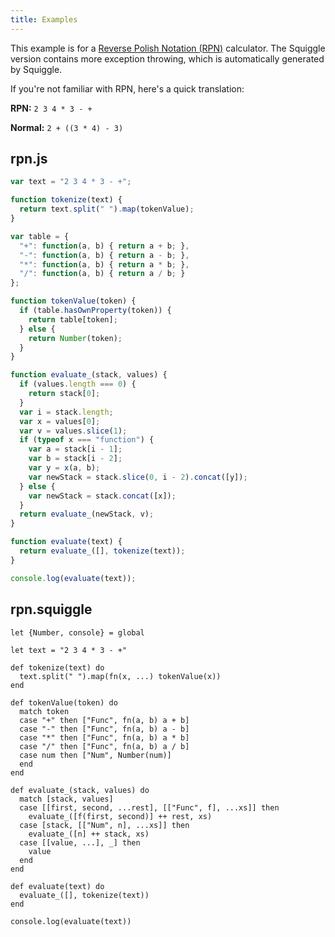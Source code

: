 ```yaml
---
title: Examples
---
```


This example is for a [Reverse Polish Notation (RPN)][rpn] calculator. The Squiggle version contains more exception throwing, which is automatically generated by Squiggle.

If you're not familiar with RPN, here's a quick translation:

**RPN:** `2 3 4 * 3 - +`

**Normal:** `2 + ((3 * 4) - 3)`

## rpn.js

```javascript
var text = "2 3 4 * 3 - +";

function tokenize(text) {
  return text.split(" ").map(tokenValue);
}

var table = {
  "+": function(a, b) { return a + b; },
  "-": function(a, b) { return a - b; },
  "*": function(a, b) { return a * b; },
  "/": function(a, b) { return a / b; }
};

function tokenValue(token) {
  if (table.hasOwnProperty(token)) {
    return table[token];
  } else {
    return Number(token);
  }
}

function evaluate_(stack, values) {
  if (values.length === 0) {
    return stack[0];
  }
  var i = stack.length;
  var x = values[0];
  var v = values.slice(1);
  if (typeof x === "function") {
    var a = stack[i - 1];
    var b = stack[i - 2];
    var y = x(a, b);
    var newStack = stack.slice(0, i - 2).concat([y]);
  } else {
    var newStack = stack.concat([x]);
  }
  return evaluate_(newStack, v);
}

function evaluate(text) {
  return evaluate_([], tokenize(text));
}

console.log(evaluate(text));
```

## rpn.squiggle

```squiggle
let {Number, console} = global

let text = "2 3 4 * 3 - +"

def tokenize(text) do
  text.split(" ").map(fn(x, ...) tokenValue(x))
end

def tokenValue(token) do
  match token
  case "+" then ["Func", fn(a, b) a + b]
  case "-" then ["Func", fn(a, b) a - b]
  case "*" then ["Func", fn(a, b) a * b]
  case "/" then ["Func", fn(a, b) a / b]
  case num then ["Num", Number(num)]
  end
end

def evaluate_(stack, values) do
  match [stack, values]
  case [[first, second, ...rest], [["Func", f], ...xs]] then
    evaluate_([f(first, second)] ++ rest, xs)
  case [stack, [["Num", n], ...xs]] then
    evaluate_([n] ++ stack, xs)
  case [[value, ...], _] then
    value
  end
end

def evaluate(text) do
  evaluate_([], tokenize(text))
end

console.log(evaluate(text))
```

[rpn]: https://en.wikipedia.org/wiki/Reverse_Polish_notation
